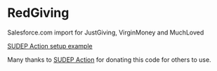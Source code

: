 RedGiving
=========

Salesforce.com import for JustGiving, VirginMoney and MuchLoved


[SUDEP Action setup example](https://github.com/salk31/RedGiving/wiki/Example-setup---SUDEP-Action)

Many thanks to [SUDEP Action](https://www.sudep.org/) for donating this code for others to use.
